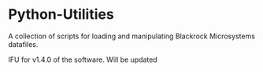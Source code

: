 # Python-Utilities
A collection of scripts for loading and manipulating Blackrock Microsystems datafiles.

IFU for v1.4.0 of the software. Will be updated